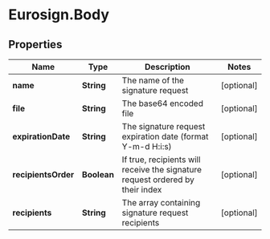 # Eurosign.Body

## Properties
Name | Type | Description | Notes
------------ | ------------- | ------------- | -------------
**name** | **String** | The name of the signature request | [optional] 
**file** | **String** | The base64 encoded file | [optional] 
**expirationDate** | **String** | The signature request expiration date (format Y-m-d H:i:s) | [optional] 
**recipientsOrder** | **Boolean** | If true, recipients will receive the signature request ordered by their index | [optional] 
**recipients** | **String** | The array containing signature request recipients | [optional] 
